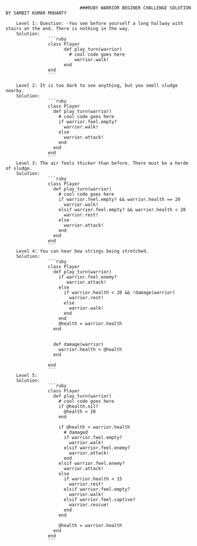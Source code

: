 								###RUBY WARRIOR BEGINER CHALLENGE SOLUTION BY SAMBIT KUMAR MOHANTY
		
		Level 1: Question: -You see before yourself a long hallway with stairs at the end. There is nothing in the way.
		Solution: 
					```ruby
					class Player
						  def play_turn(warrior)
							# cool code goes here
							  warrior.walk!
						  end
					end
					```
		
		Level 2: It is too dark to see anything, but you smell sludge nearby.
		Solution: 		
					```ruby
					class Player
					  def play_turn(warrior)
						# cool code goes here
						if warrior.feel.empty?
						  warrior.walk!
						else
						  warrior.attack!
						end
					  end
					end
					```
		Level 3: The air feels thicker than before. There must be a horde of sludge.
		Solution: 
					```ruby				    
					class Player
					  def play_turn(warrior)
						# cool code goes here
						if warrior.feel.empty? && warrior.health == 20
						  warrior.walk!
						elsif warrior.feel.empty? && warrior.health < 20
						  warrior.rest!
						else
						  warrior.attack!
						end
					  end
					end
					``` 	
		Level 4: You can hear bow strings being stretched. 
		Solution:
					```ruby
					class Player
					  def play_turn(warrior)
						if warrior.feel.enemy?
						   warrior.attack!
						else
						  if warrior.health < 20 && !damage(warrior)
							warrior.rest!
						  else
							warrior.walk!
						  end
						end
						@health = warrior.health
					  end
					  
					  
					  def damage(warrior)
						warrior.health < @health
					  end
					  
					end					
					```		
		Level 5: 
		Solution: 
					```ruby
					class Player
					  def play_turn(warrior)
						# cool code goes here
						if @health.nil?
						  @health = 20
						end
						
						if @health > warrior.health
						  # damaged
						  if warrior.feel.empty?
							warrior.walk!
						  elsif warrior.feel.enemy?
							warrior.attack!
						  end
						elsif warrior.feel.enemy?
						  warrior.attack!
						else
						  if warrior.health < 15
							warrior.rest!
						  elsif warrior.feel.empty?
							warrior.walk!
						  elsif warrior.feel.captive?
							warrior.rescue!
						  end
						end
						
						@health = warrior.health
					  end
					end
					```
					
					
					
					
					
					
					
					
					
					
					
					
					
					
